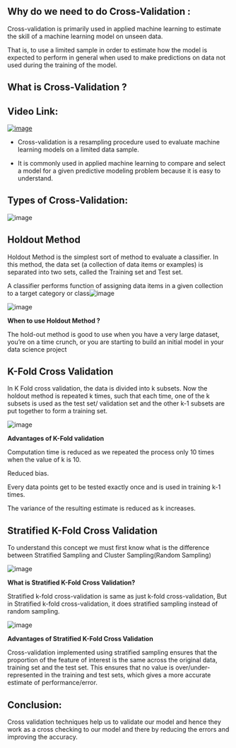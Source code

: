 ## Why do we need to do  Cross-Validation : 

Cross-validation is primarily used in applied machine learning to estimate the skill of a machine learning model on unseen data.

That is, to use a limited sample in order to estimate how the model is expected to perform in general when used to make predictions on data not used during the training of the model.

## What is Cross-Validation ?

## Video Link:

[![image](https://user-images.githubusercontent.com/63282184/134794379-97541607-607c-49c8-a1c6-da8970655735.png)](https://drive.google.com/file/d/1ToZRdKyO996QKVOZ9wQIUGpJgLRlTgYe/view?usp=sharing)

- Cross-validation is a resampling procedure used to evaluate machine learning models on a limited data sample.

- It is commonly used in applied machine learning to compare and select a model for a given predictive modeling problem because it is easy to understand.

## Types of Cross-Validation:

![image](https://user-images.githubusercontent.com/63282184/134794417-cbb9b4af-6590-4fbd-ab76-496eb2e349a7.png)


## Holdout Method

Holdout Method is the simplest sort of method to evaluate a classifier. In this method, the data set (a collection of data items or examples) is separated into two sets, called the Training set and Test set. 

A classifier performs function of assigning data items in a given collection to a target category or class![image](https://user-images.githubusercontent.com/63282184/134794430-b96190e1-6a94-45e6-9d93-64ec5372c011.png)

![image](https://user-images.githubusercontent.com/63282184/134794434-1777bfad-fa3b-469e-aab5-93beda295bc6.png)

**When to use Holdout Method ?**

The hold-out method is good to use when you have a very large dataset, you’re on a time crunch, or you are starting to build an initial model in your data science project

## K-Fold Cross Validation

In K Fold cross validation, the data is divided into k subsets. Now the holdout method is repeated k times, such that each time, one of the k subsets is used as the test set/ validation set and the other k-1 subsets are put together to form a training set.


![image](https://user-images.githubusercontent.com/63282184/134794476-2785e27d-fedd-4c7e-96a7-b5a2df3c4c0a.png)


**Advantages of K-Fold validation**

Computation time is reduced as we repeated the process only 10 times when the value of k is 10.

Reduced bias.

Every data points get to be tested exactly once and is used in training k-1 times.

The variance of the resulting estimate is reduced as k increases.

## Stratified K-Fold Cross Validation

To understand this concept we must first know what is the difference between Stratified Sampling and Cluster Sampling(Random Sampling)

![image](https://user-images.githubusercontent.com/63282184/134794511-a438bad8-f662-47e4-8885-c6444195bb4e.png)


**What is Stratified K-Fold Cross Validation?** 

Stratified k-fold cross-validation is same as just k-fold cross-validation, But in Stratified k-fold cross-validation, it does stratified sampling instead of random sampling.

![image](https://user-images.githubusercontent.com/63282184/134794532-b0bdbf56-32a3-49e0-bff0-f6f5ef32cec6.png)


**Advantages of Stratified K-Fold Cross Validation**

Cross-validation implemented using stratified sampling ensures that the proportion of the feature of interest is the same across the original data, training set and the test set. This ensures that no value is over/under-represented in the training and test sets, which gives a more accurate estimate of performance/error.


## Conclusion:

Cross validation techniques help us to validate our model and hence they work as a cross checking to our model and there by reducing the errors and improving the accuracy.






